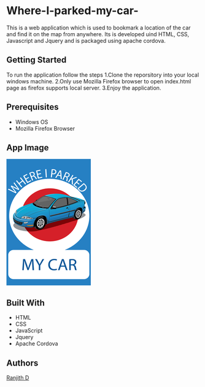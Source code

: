 # Where-I-parked-my-car-
This is a web application which is used to bookmark a location of the car and find it on the map from anywhere. Its is developed uind HTML, CSS, Javascript and Jquery and is packaged using apache cordova.

## Getting Started
To run the application follow the steps
1.Clone the reporsitory into your local windows machine.
2.Only use Mozilla Firefox browser to open index.html page as firefox supports local server.
3.Enjoy the application.

## Prerequisites
* Windows OS
* Mozilla Firefox Browser

## App Image
<img src="splash.png">

## Built With
* HTML
* CSS
* JavaScript
* Jquery
* Apache Cordova

## Authors
[Ranjith D](https://github.com/Ranjith-D)
